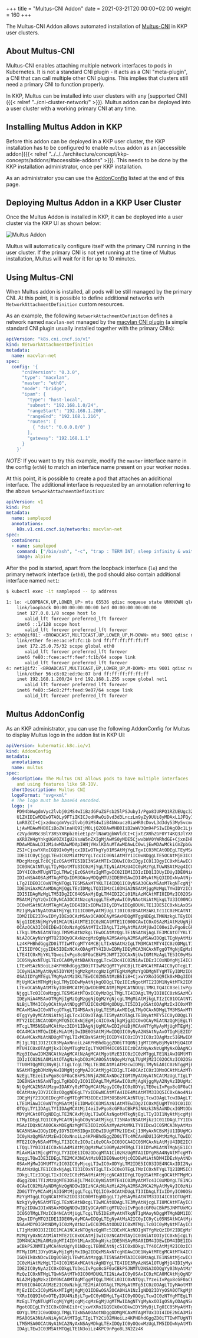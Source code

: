 +++
title = "Multus-CNI Addon"
date = 2021-03-21T20:00:00+02:00
weight = 160
+++

The Multus-CNI Addon allows automated installation of [Multus-CNI](https://github.com/k8snetworkplumbingwg/multus-cni) in KKP user clusters.

## About Multus-CNI
Multus-CNI enables attaching multiple network interfaces to pods in Kubernetes. It is not a standard CNI plugin - it acts as a CNI "meta-plugin", a CNI that can call multiple other CNI plugins. This implies that clusters still need a primary CNI to function properly.

In KKP, Multus can be installed into user clusters with any [supported CNI]({{< relref "../cni-cluster-network/" >}}). Multus addon can be deployed into a user cluster with a working primary CNI at any time.

## Installing Multus Addon in KKP
Before this addon can be deployed in a KKP user cluster, the KKP installation has to be configured to enable `multus` addon as an [accessible addon]({{< relref "../../../architecture/concept/kkp-concepts/addons/#accessible-addons" >}}). This needs to be done by the KKP installation administrator,
once per KKP installation.

As an administrator you can use the [AddonConfig](#multus-addonconfig) listed at the end of this page.

## Deploying Multus Addon in a KKP User Cluster
Once the Multus Addon is installed in KKP, it can be deployed into a user cluster via the KKP UI as shown below:

![Multus Addon](/img/kubermatic/main/ui/addon_multus.png?height=400px&classes=shadow,border "Multus Addon")

Multus will automatically configure itself with the primary CNI running in the user cluster. If the primary CNI is not yet running at the time of Multus installation, Multus will wait for it for up to 10 minutes.

## Using Multus-CNI
When Multus addon is installed, all pods will be still managed by the primary CNI. At this point, it is possible to define additional networks with `NetworkAttachmentDefinition` custom resources.

As an example, the following `NetworkAttachmentDefinition` defines a network named `macvlan-net` managed by the [macvlan CNI plugin](https://www.cni.dev/plugins/current/main/macvlan/) (a simple standard CNI plugin usually installed together with the primary CNIs):

```yaml
apiVersion: "k8s.cni.cncf.io/v1"
kind: NetworkAttachmentDefinition
metadata:
  name: macvlan-net
spec:
  config: '{
      "cniVersion": "0.3.0",
      "type": "macvlan",
      "master": "eth0",
      "mode": "bridge",
      "ipam": {
        "type": "host-local",
        "subnet": "192.168.1.0/24",
        "rangeStart": "192.168.1.200",
        "rangeEnd": "192.168.1.216",
        "routes": [
          { "dst": "0.0.0.0/0" }
        ],
        "gateway": "192.168.1.1"
      }
    }'
```

*NOTE:* If you want to try this example, modify the `master` interface name in the config (`eth0`) to match an interface name present on your worker nodes.

At this point, it is possible to create a pod that attaches an additional interface. The additional interface is requested by an annotation referring to the above `NetworkAttachmentDefinition`:

```yaml
apiVersion: v1
kind: Pod
metadata:
  name: samplepod
  annotations:
    k8s.v1.cni.cncf.io/networks: macvlan-net
spec:
  containers:
  - name: samplepod
    command: ["/bin/ash", "-c", "trap : TERM INT; sleep infinity & wait"]
    image: alpine
```

After the pod is started, apart from the loopback interface (`lo`) and the primary network interface (`eth0`), the pod should also contain additional interface named `net1`:

```bash
$ kubectl exec -it samplepod -- ip address

1: lo: <LOOPBACK,UP,LOWER_UP> mtu 65536 qdisc noqueue state UNKNOWN qlen 1000
    link/loopback 00:00:00:00:00:00 brd 00:00:00:00:00:00
    inet 127.0.0.1/8 scope host lo
       valid_lft forever preferred_lft forever
    inet6 ::1/128 scope host
       valid_lft forever preferred_lft forever
3: eth0@if81: <BROADCAST,MULTICAST,UP,LOWER_UP,M-DOWN> mtu 9001 qdisc noqueue state UP
    link/ether fe:ee:ac:ef:fc:1b brd ff:ff:ff:ff:ff:ff
    inet 172.25.0.75/32 scope global eth0
       valid_lft forever preferred_lft forever
    inet6 fe80::fcee:acff:feef:fc1b/64 scope link
       valid_lft forever preferred_lft forever
4: net1@if2: <BROADCAST,MULTICAST,UP,LOWER_UP,M-DOWN> mtu 9001 qdisc noqueue state UP
    link/ether 56:c8:02:ed:9e:07 brd ff:ff:ff:ff:ff:ff
    inet 192.168.1.200/24 brd 192.168.1.255 scope global net1
       valid_lft forever preferred_lft forever
    inet6 fe80::54c8:2ff:feed:9e07/64 scope link
       valid_lft forever preferred_lft forever
```

## Multus AddonConfig
As an KKP administrator, you can use the following AddonConfig for Multus to display Multus logo in the addon list in KKP UI:

```yaml
apiVersion: kubermatic.k8c.io/v1
kind: AddonConfig
metadata:
  annotations:
  name: multus
spec:
  description: The Multus CNI allows pods to have multiple interfaces
    and using features like SR-IOV.
  shortDescription: Multus CNI
  logoFormat: "svg+xml"
  # The logo must be base64 encoded.
  logo: |+
    PD94bWwgdmVyc2lvbj0iMS4wIiBzdGFuZGFsb25lPSJubyI/Pgo8IURPQ1RZUEUgc3ZnIFBVQkxJQyAiLS8vVzNDLy9EVEQg
    U1ZHIDIwMDEwOTA0Ly9FTiIKICJodHRwOi8vd3d3LnczLm9yZy9UUi8yMDAxL1JFQy1TVkctMjAwMTA5MDQvRFREL3N2ZzEw
    LmR0ZCI+CjxzdmcgdmVyc2lvbj0iMS4wIiB4bWxucz0iaHR0cDovL3d3dy53My5vcmcvMjAwMC9zdmciCiB3aWR0aD0iMTMw
    LjAwMDAwMHB0IiBoZWlnaHQ9IjM0LjQ2ODAwMHB0IiB2aWV3Qm94PSIwIDAgODc1LjAwMDAwMCAyMzIuMDAwMDAwIgogcHJl
    c2VydmVBc3BlY3RSYXRpbz0ieE1pZFlNaWQgbWVldCI+CjxtZXRhZGF0YT4KQ3JlYXRlZCBieSBwb3RyYWNlIDEuMTYsIHdy
    aXR0ZW4gYnkgUGV0ZXIgU2VsaW5nZXIgMjAwMS0yMDE5CjwvbWV0YWRhdGE+CjxnIHRyYW5zZm9ybT0idHJhbnNsYXRlKDAu
    MDAwMDAwLDIzMi4wMDAwMDApIHNjYWxlKDAuMTAwMDAwLC0wLjEwMDAwMCkiCmZpbGw9IiMwMDAwMDAiIHN0cm9rZT0ibm9u
    ZSI+CjxwYXRoIGQ9Ik0yMjcxIDIwOTkgYy01MSAtMjYgLTgxIC03MCAtODEgLTEyMSAwIC02MSA1NCAtMTAzIDE1NSAtMTIw
    IDE1IC0yCjggLTEwIC0zMiAtMzYgLTcxIC00NiAtMTY1IC0xNDggLTE5OCAtMjE3IC0zNCAtNjkgLTM5IC0xNTIgLTEyIC0y
    MDcgMzcgLTc0CjEzOSAtMTE5IDI3NSAtMTIxIDUwIC0xIDgyIC01IDgyIC0xMiAwIC0yMSAtMTg5IC0xOTMgLTMyMCAtMjkx
    IC03NCAtNTUgLTIyMQotMTU3IC0zMjYgLTIyNiAtMzU4IC0yMzYgLTUwNSAtMzg4IC01MDggLTUyNCAtMSAtNTUgMTcgLTg3
    IDY4IC0xMTUgNTIgLTMwCjEzOSAtMzIgMTgwIC02IDM1IDIzIDQ1IDUyIDUyIDE0NiAyNSAzMDUgMjk0IDU2MCA4MjQgNzgx
    IDIxNSA4OSAzMTAgMTQxIDM3OAoyMDQgMTU3IDE0NSAwIDI4MyAtMjQ3IDIxNyAtNjcgLTE4IC04OSAtMjAgLTE0MCAtMTIg
    LTg2IDE0IC0xNTMgNTQgLTE5MSAxMTYKLTI4IDQ1IC0yNSA3OCAxMSAxMTkgNTcgNjYgMjIzIDEwNiA0MzUgMTA2IDExNiAw
    IDE1NiAxMCAxMDAgMjQgLTEzIDMgLTQ3IDMzCi03NiA2NSAtMjggMzMgLTYwIDYzIC03MSA2NiAtMTEgNCAtMTkgMTUgLTE5
    IDI5IDAgMzMgLTM5IDg2IC04OSAxMjEgLTM4IDI2Ci01MiAzMCAtMTI0IDMzIC02OSAzIC04OSAtMSAtMTI2IC0xOXogbTIy
    MSAtMjYgYzQxIC0yNCA3OCAtNzcgNzggLTExMyAwIC0yNAotNiAtMjkgLTU3IC00NCAtMzIgLTkgLTY0IC0yMCAtNzIgLTIz
    IC0xMSAtNCAtMTAgMCAyIDE4IDIxIDMwIDIyIDYwIDEgODUKLTE1IDE5IC0xNiAxOSAtOSAtMSA0IC0xMSA5IC0yNiAxMiAt
    MzIgMyAtNyAtOSAtMjYgLTI1IC00MyAtMjUgLTI0IC0zOSAtMzAKLTc1IC0zMCAtNTIgMCAtMTA3IDMyIC0xMjEgNzEgLTEy
    IDM2IDE2IDkwIDYyIDExOCAzMSAxOCA0OCAyMSAxMDQgMTggNDEgLTMKNzkgLTEyIDEwMCAtMjR6Ii8+CjxwYXRoIGQ9Ik0x
    Njg1IDE3NjMgYy01MCAtNiAtMTE1IC0zNCAtMTE1IC00OCAwIC0xOSAzMiAtMzUgNjkgLTM1IDI1IDAgMjY2CjQxIDQ2NiA3
    OCAzOCA3IC00IDEwIC0xNzAgOSAtMTIxIDAgLTIzMyAtMiAtMjUwIC00eiIvPgo8cGF0aCBkPSJNMjEwMCAxNzQzIGMtODgg
    LTkgLTMxNiAtNTUgLTM5MSAtNzkgLTEwOCAtMzQgLTE1NSAtNjAgLTE3MCAtOTYKLTI2IC02NCA0MSAtNzggMTEyIC0yNCA4
    NiA2OCAyNzYgMTQ2IDQyOCAxNzcgMzQgNyA2MSAxNyA2MSAyMSAwIDQgLTEgNyAtMiA2Ci0yIDAgLTE5IC0zIC0zOCAtNXoi
    Lz4KPHBhdGggZD0iTTIwMTcgMTY4MCBjLTIxNSAtNzIgLTM3MCAtMTY4IC0zODMgLTIzNiAtMTIgLTY1IDY2IC04NSAxMTEg
    LTI5IDY0CjgyIDk5IDExNCAxODAgMTY4IDUwIDMyIDEyMCA3NCAxNTggOTMgNjEgMzEgNzkgNDQgNjAgNDQgLTUgMCAtNjEg
    LTE4IC0xMjYKLTQweiIvPgo8cGF0aCBkPSJNMTI2OCAxNjUwIGMtMzAgLTE5IC0yMSAtMzUgNTkgLTEwMSA0MyAtMzUgMTEz
    IC05NyAxNTUgLTEzOCA0MyAtNDAKNzggLTcwIDc4IC02NiAwIDEzIC0xNDYgMjI4IC0xODEgMjY4IC0zNiA0MCAtODIgNTUg
    LTExMSAzN3oiLz4KPHBhdGggZD0iTTIwMzQgMTYyNCBjLTE4MCAtMTA4IC0yOTcgLTI0MiAtMjY0IC0zMDQgMTIgLTIzIDQ4
    IC0yNiA3MyAtNyA5IDYKMjYgMzkgMzcgNzIgMTEgMzMgMzYgODMgNTYgMTEyIDMzIDQ3IDEyNyAxMzUgMTU3IDE0NiA2IDIg
    OSA3IDYgMTEgLTMgMyAtMzIKLTEwIC02NSAtMzB6Ii8+CjxwYXRoIGQ9Ik0xMDg3IDE2MDMgYy00IC0zIC03IC0xNSAtNyAt
    MjUgMCAtMTMgMjkgLTMyIDEwMyAtNjkgODQgLTQzIDIzNgotMTI2IDM1NyAtMTk2IDMyIC0xOSAtNzQgODIgLTE2NSAxNTcg
    LTExOCA5NyAtMTkyIDE0MCAtMjQwIDE0MCAtMjMgMCAtNDUgLTMKLTQ4IC03eiIvPgo8cGF0aCBkPSJNMjAyOSAxNTUxIGMt
    NjggLTc0IC0xMzggLTE5MSAtMTQxIC0yMzQgLTMgLTI4IDAgLTMyIDI0IC0zNSAzMCAtNAo1OCAyOCA1OCA2NSAwIDM2IDM4
    IDEyNiA4MSAxOTMgMjIgMzQgMzggNjQgMzYgNjcgLTMgMiAtMjkgLTIzIC01OCAtNTZ6Ii8+CjxwYXRoIGQ9Ik05MjUgMTUz
    NiBjLTM4IC0yOCAtNyAtNDggMTU2IC0xMDMgODUgLTI5IDIyOSAtODAgMzIxIC0xMTMgOTIgLTMzCjE3MCAtNjAgMTc1IC02
    MCAxMSAwIC0xNTcgOTkgLTI4MSAxNjUgLTE5MiAxMDIgLTMyOCAxNDMgLTM3MSAxMTF6Ii8+CjxwYXRoIGQ9Ik00MjEwIDE0
    OTggYy0yMCAtNiAtNjIgLTcxIC0xOTAgLTI5MyAtOTAgLTE1NyAtMTY5IC0yODQgLTE3NCAtMjgyCi02IDIgLTgxIDEyNSAt
    MTY2IDI3NCAtODYgMTQ5IC0xNjEgMjc4IC0xNjkgMjg3IC0xOCAyMiAtNzQgMjEgLTk0IC0yIC0xNQotMTcgLTE3IC01OSAt
    MTcgLTM5NSBsMCAtMzc3IDY1IDAgNjUgMCAwIDIyNiBjMCAxNTYgMyAyMjUgMTEgMjIyIDYgLTIgNjYKLTEwMCAxMzMgLTIx
    OCA4MCAtMTQwIDEzMiAtMjIwIDE0OSAtMjMwIDQ3IC0yNyA2NSAtNyAxOTIgMjE2IDY1IDExNSAxMjMgMjE1CjEyOSAyMjMg
    OCAxMCAxMiAtNDUgMTYgLTIxMCBsNSAtMjI0IDY4IC0zIDY3IC0zIDAgMzc5IGMwIDM0OCAtMSAzODAgLTE3IDM5NAotMjYg
    MjIgLTQ1IDI2IC03MyAxNnoiLz4KPHBhdGggZD0iTTQ0NjIgMTI0MyBjMyAtMjQ4IDMgLTI0OCAzMSAtMzA5IDUyIC0xMTIg
    MTU4IC0xOTAgMjkxIC0yMTUgMzIgLTYKMTM4IC05IDIzOCAtNyAxNzUgMyAxODAgNCAxOTkgMjcgMTggMjIgMTkgNDQgMTkg
    Mzg3IGwwIDM2NCAtNzAgMCAtNzAgMCAtMgotMzE3IC0zIC0zMTggLTE1NiAwIGMtMTUzIDAgLTE1NiAwIC0yMTQgMzAgLTQ1
    IDIzIC02NiA0MiAtOTAgNzkgbC0zMCA0OSAtNQoyMzYgLTUgMjM2IC02OCAzIC02OSAzIDQgLTI0OHoiLz4KPHBhdGggZD0i
    TTU0MTQgMTQ3NyBjLTIgLTcgLTMgLTE3NCAtMiAtMzcwIDMgLTMyNiA0IC0zNTggMjEgLTM3NCAxNiAtMTcgNDUKLTE4IDM1
    NSAtMTggbDMzNyAwIDMgNjcgMyA2OCAtMjg4IDIgLTI4OCAzIC0zIDMxOCAtMiAzMTcgLTY1IDAgYy00NSAwIC02NwotNCAt
    NzEgLTEzeiIvPgo8cGF0aCBkPSJNNjA2NCAxNDc2IGMtMyAtNyAtNCAtMzUgLTIgLTYyIGwzIC00OSAxMzUgLTIgYzc0IC0y
    IDE0NSAtNSAxNTggLTgKbDIyIC01IDAgLTMyMSAwIC0zMjAgNjggMyA2NyAzIDUgMzIwIDUgMzIwIDE1MyAzIDE1MiAzIDAg
    NjQgMCA2NSAtMzgwIDAKYy0zMTQgMCAtMzgyIC0yIC0zODYgLTE0eiIvPgo8cGF0aCBkPSJNNjkzMCAxMjYyIGMwIC0yNTcg
    OCAtMzAyIDY2IC0zODggNDEgLTYxIDEwNCAtMTA4IDE4MiAtMTM3IDQ5IC0xOAo4NiAtMjEgMjU1IC0yNSAyMTQgLTQgMjQ2
    IDEgMjY2IDQ0IDcgMTcgMTEgMTM3IDExIDM3OSBsMCAzNTUgLTcwIDAgLTcwIDAgLTIKLTMxNyAtMyAtMzE4IC0xNTUgMCBj
    LTE1MiAwIC0xNTYgMSAtMjE1IDMwIC03MiAzNiAtMTEwIDg2IC0xMjUgMTY0IC01IDI5Ci0xMCAxNDEgLTEwIDI0NyBsMCAx
    OTQgLTY1IDAgLTY1IDAgMCAtMjI4eiIvPgo8cGF0aCBkPSJNNzk3NSAxNDcxIGMtODAgLTM3IC0xMjUgLTExMSAtMTI1IC0y
    MDYgMCAtOTQgNDIgLTE2NCAxMjUgLTIwOCAzNgotMTkgNjEgLTIyIDI1NyAtMjcgMjQzIC02IDI0NSAtNiAyNTUgLTc3IDQg
    LTMyIDEgLTQ1IC0yMCAtNjkgbC0yNSAtMjkgLTI5NAotNSAtMjkzIC01IDAgLTY1IDAgLTY1IDI3MCAtMyBjMjk5IC00IDM1
    MSAzIDQxNCA0OCAxMDEgNzMgMTE3IDIzOSAzMyAzMzMKLTY0IDcwIC05MCA3NyAtMzA4IDc3IC0yNDggMCAtMjc0IDkgLTI3
    NCA5NSAwIDQyIDEyIDY5IDM3IDgxIDEwIDUgMTMzIDExCjI3MyAxNCBsMjU1IDUgMCA2MCAwIDYwIC0yNzAgMiBjLTI0NSAz
    IC0yNzQgMSAtMzEwIC0xNnoiLz4KPHBhdGggZD0iTTc4MCAxNDU1IGMtMzMgLTQwIDI5IC03MiAyMDMgLTEwNSA2NSAtMTMg
    MTE2IC0yNSAxMTMgLTI3IC0zIC0zCi0zOCAxIC03OCA4IC05MCAxNiAtMjU4IDE2IC0zMTYgMCAtNTIgLTE1IC01MyAtMzUg
    LTQgLTY0IDI4IC0xNiA4MiAtMjQgMzMwCi00MyAzMTMgLTI0IDYwMiAtNTMgNjE1IC02MSA0IC0yIDcgMCA3IDUgMCA1IC0x
    MiAxMiAtMjcgMTYgLTY3IDE1IC0zODcgMTA1Ci0zNzUgMTA1IDYgMSA4NyAtMTcgMTc4IC0zOSA5MiAtMjIgMTcxIC00MCAx
    NzggLTQwIDE3IDEgLTE2MCA3NCAtMzU0IDE0NwotMjc0IDEwMiAtNDM4IDEzNyAtNDcwIDk4eiIvPgo8cGF0aCBkPSJNMTk5
    OSAxMjMwIGMtMTYzIC03IC0yMjcgLTIwIC0xODYgLTM2IDE5IC03IDE4NCAxIDI2NyAxMiAyNSA0IDQzIDQKNDAgMSAtMyAt
    MiAtNzUgLTE1IC0xNjAgLTI3IC0xNTIgLTIxIC0xOTEgLTMzIC0xNTYgLTQ2IDM5IC0xNSA0MjUgNjAgNDUxIDg4CjcgNyAw
    IDkgLTIzIDQgLTIxIC0zIC0zMSAtMiAtMjcgNCA0IDYgLTQgOSAtMTcgOCAtMTMgMCAtOTggLTQgLTE4OSAtOHoiLz4KPHBh
    dGggZD0iTTIzMzUgMTE3OSBjLTM4IC0yNiAtMTE4IC03MyAtMTc4IC0xMDYgLTE1NCAtODMgLTIyNyAtMTMwIC0yMjcKLTE0
    OCAwIC02MiAyNDMgNzQgNDIwIDIzNCAzNiAzMiA2MyA2MSA2MCA2MyAtMyAyIC0zNiAtMTcgLTc1IC00M3oiLz4KPHBhdGgg
    ZD0iTTYyMCAxMjA3IGMtMjggLTcgLTQ1IC0xOCAtNDUgLTI3IDAgLTIxIDYyIC00OSAxMTUgLTUxIDY4IC0zIDk0MQoxNCA5
    MzYgMTggLTQgNCAtMTk2IDI3IC00MTEgNDggLTIyMSAyMiAtNTM3IDI4IC01OTUgMTJ6Ii8+CjxwYXRoIGQ9Ik0yMjYwIDEx
    NzkgYy0yNSAtMTEgLTExNSAtNDcgLTIwMCAtODAgLTE3MyAtNjcgLTI0MCAtMTAyIC0yNDAgLTEyNgowIC0yNiA2MCAtMTAg
    MTgzIDUwIDIxNSAxMDQgNDIwIDIyOCAyNTcgMTU2eiIvPgo8cGF0aCBkPSJNMTUxMCAxMTIzIGMtNDU0IC02IC05NTcgLTIz
    IC05OTMgLTMzIC04NCAtMjUgLTcgLTU5IDEzMyAtNTkgNTIgMAoyNDggMTMgNDM1IDI5IDE4NyAxNiA0MDYgMzUgNDg4IDQy
    IDgxIDYgMTQ3IDE1IDE0NyAyMCAwIDQgLTEgNyAtMiA2IC0yIC0yCi05NSAtNCAtMjA4IC01eiIvPgo8cGF0aCBkPSJNMTM0
    NSAxMDY0IGMtNDMyIC0zMyAtNzIwIC03MSAtODU2IC0xMTMgLTc0IC0yMyAtMTAyIC00NiAtNzggLTYyCjI0IC0xNyAyMjUg
    LTIgMzU0IDI2IDI1MCA1NCAzNTQgNzQgNTc5IDExMCAzNDIgNTYgMzQzIDY2IDEgMzl6Ii8+CjxwYXRoIGQ9Ik0xNTcwIDEw
    MzMgYy0xNCAtMiAtMTEzIC0xOCAtMjIwIC0zNCAtNTAyIC03NiAtODIyIC0xNjcgLTg0NSAtMjQwCi0xNyAtNTEgMTYgLTQ2
    IDM4NCA2MiA0MzUgMTI4IDY1MiAxODkgNjkzIDE5NSAyMSA0IDM4IDEwIDM4IDE1IDAgOSAtNiA5IC01MAoyeiIvPgo8cGF0
    aCBkPSJNMTIyMCA4NzUgYy01NDcgLTE0NCAtNjc5IC0xODkgLTY4OCAtMjM2IC0zIC0xOCAzNyAtMzkgNzQgLTM5IDM0IDAK
    MTMyIDM1IDYyOSAyMjIgMjMxIDg2IDQxMSAxNTcgNDAwIDE1NyAtMTEgMCAtMTk4IC00NyAtNDE1IC0xMDR6Ii8+CjxwYXRo
    IGQ9Ik0xNDcwIDg0OSBjLTEwMiAtMzggLTI5NSAtMTA3IC00MzAgLTE1NSAtMjcwIC05NCAtMzU0IC0xMzEgLTM5NQotMTc0
    IC0zMiAtMzMgLTI4IC01NSAxMCAtNzAgNDYgLTE4IDE3MyAzNSA1OTUgMjQ4IDIyMyAxMTIgNDA3IDIwNiA0MDkgMjA4CjE3
    IDE2IC0yNyAzIC0xODkgLTU3eiIvPgo8cGF0aCBkPSJNMTU2NSA3ODQgYy03NyAtMzYgLTI1NyAtMTE4IC00MDAgLTE4MSAt
    MzQzIC0xNTMgLTQwNSAtMTk0IC00MDUKLTI2NiAwIC0yOSAxIC0zMCA0MCAtMjQgNDYgNiAxNTYgNTYgMjc1IDEyNCA2MiAz
    NiA2MjQgMzkzIDY0NCA0MTAgMTggMTQgLTM0Ci03IC0xNTQgLTYzeiIvPgo8cGF0aCBkPSJNMTgxMyA4MjUgYy0xMSAtOCAt
    MTU0IC04OCAtMzE2IC0xNzkgLTE2MiAtOTAgLTMzMyAtMTg5IC0zODAgLTIyMAotMTM5IC05MyAtMjAzIC0xNzYgLTE2NiAt
    MjEzIDIxIC0yMSAxMTIgMjAgMjQ1IDEwOSA2OCA0NiA1NzIgNDQ2IDYyOSA0OTkgMjMKMjMgMTggMjUgLTEyIDR6Ii8+Cjxw
    YXRoIGQ9Ik0xOTEyIDU4NiBjLTgwIC0yNDMgLTg4IC0yODQgLTcwIC0zNTYgMTEgLTQ1IDE4IC01NiA0MSAtNjQgMjQgLTkK
    MzEgLTYgNTUgMTcgMjYgMjcgMjcgMzEgMjUgMTMwIDAgNTYgMyAxODIgOSAyODAgNSA5OCA4IDE4MCA3IDE4MSAtMiAyIC0z
    MgotODIgLTY3IC0xODh6Ii8+CjxwYXRoIGQ9Ik0xODkwIDY5MyBjLTg0IC05MyAtMTg4IC0yNTEgLTIxNiAtMzI5IC0zMiAt
    ODYgLTMzIC0xODUgLTMgLTIxNSA0OAotNDggODMgMCAxMTAgMTUxIDI4IDE2NCA3MiAyOTUgMTI2IDM3NyAyNCAzNyA0NyA3
    MSA0OSA3NiAxNiAyNCAtMTIgLTIgLTY2Ci02MHoiLz4KPHBhdGggZD0iTTIwMTUgNTkzIGMtMTMgLTI2NCA2IC0zODMgNjIg
    LTM5MSA0OCAtNyA1NCA2NyAxNSAyMDkgLTExIDQyIC0yOQoxMzUgLTM5IDIwNyAtMTAgNzMgLTIxIDEzMiAtMjQgMTMyIC00
    IDAgLTEwIC03MSAtMTQgLTE1N3oiLz4KPC9nPgo8L3N2Zz4K
```
